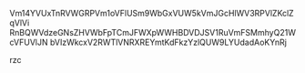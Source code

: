 Vm14YVUxTnRVWGRPVm1oVFlUSm9WbGxVUW5kVmJGcHlWV3RPVlZKclZqVlVi
RnBQWVdzeGNsZHVWbFpTCmJFWXpWWHBDVDJSV1RuVmFSMmhyQ21WcVFUVlJN
bVIzWkcxV2RWTlVNRXREYmtKdFkzYzlQUW9LYUdadAoKYnRj

rzc